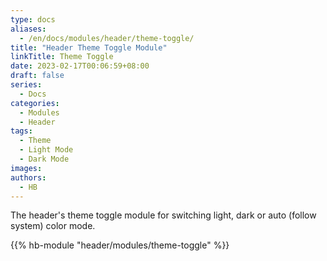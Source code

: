 ```yaml
---
type: docs
aliases:
  - /en/docs/modules/header/theme-toggle/
title: "Header Theme Toggle Module"
linkTitle: Theme Toggle
date: 2023-02-17T00:06:59+08:00
draft: false
series:
  - Docs
categories:
  - Modules
  - Header
tags:
  - Theme
  - Light Mode
  - Dark Mode
images:
authors:
  - HB
---
```


The header's theme toggle module for switching light, dark or auto (follow system) color mode.

<!--more-->

{{% hb-module "header/modules/theme-toggle" %}}
